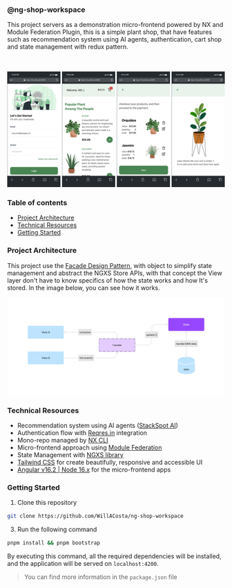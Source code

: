 ### @ng-shop-workspace

This project servers as a demonstration micro-frontend powered by NX and Module Federation Plugin, this is a simple plant shop, that have features such as recommendation system using AI agents, authentication, cart shop and state management with redux pattern.

<center>
  <img src="docs/images/screenshot.png" alt="screenshot" style="margin-top: 35px"/>
</center>

### Table of contents

- [Project Architecture](#project-architecture)
- [Technical Resources](#technical-resources)
- [Getting Started](#getting-started)

### Project Architecture

This project use the [Facade Design Pattern](https://refactoring.guru/design-patterns/facade), with object to simplify state management and abstract the NGXS Store APIs, with that concept
the View layer don't have to know specifics of how the state works and how It's stored. In the image below, you can see how it works.

<img src="docs/images/arch.png" />

### Technical Resources

- Recommendation system using AI agents ([StackSpot AI](https://www.stackspot.com/en/))
- Authentication flow with [Reqres.in](https://reqres.in/) integration
- Mono-repo managed by [NX CLI](https://nx.dev/)
- Micro-frontend approach using [Module Federation](https://webpack.js.org/concepts/module-federation/)
- State Management with [NGXS library](https://www.ngxs.io/)
- [Tailwind CSS](https://tailwindcss.com/) for create beautifully, responsive and accessible UI
- [Angular v16.2 | Node 16.x](https://angular.io/) for the micro-frontend apps

### Getting Started

1. Clone this repository

```bash
git clone https://github.com/WillACosta/ng-shop-workspace
```

3. Run the following command

```bash
pnpm install && pnpm bootstrap
```

By executing this command, all the required dependencies will be installed, and the application will be served on `localhost:4200`.

> You can find more information in the `package.json` file
